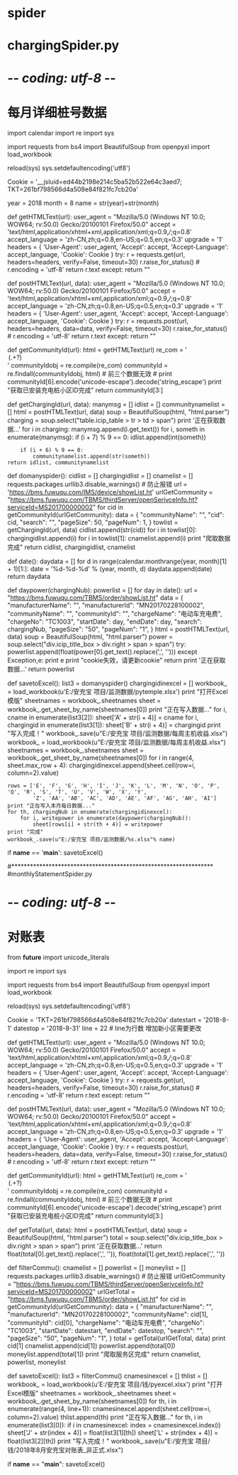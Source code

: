 # spider
# chargingSpider.py
# -*- coding: utf-8 -*-
# 每月详细桩号数据
import calendar
import re
import sys

import requests
from bs4 import BeautifulSoup
from openpyxl import load_workbook

reload(sys)
sys.setdefaultencoding('utf8')

Cookie = '__jsluid=ed44b2198e214c5ba52b522e64c3aed7; TKT=261bf798566d4a508e84f821fc7cb20a'

year = 2018
month = 8
name = str(year)+str(month)


def getHTMLText(url):
    user_agent = "Mozilla/5.0 (Windows NT 10.0; WOW64; rv:50.0) Gecko/20100101 Firefox/50.0"
    accept = 'text/html,application/xhtml+xml,application/xml;q=0.9,*/*;q=0.8'
    accept_language = 'zh-CN,zh;q=0.8,en-US;q=0.5,en;q=0.3'
    upgrade = '1'
    headers = {
        'User-Agent': user_agent,
        'Accept': accept,
        'Accept-Language': accept_language,
        'Cookie': Cookie
    }
    try:
        r = requests.get(url, headers=headers, verify=False, timeout=30)
        r.raise_for_status()
        # r.encoding = 'utf-8'
        return r.text
    except:
        return ""


def postHTMLText(url, data):
    user_agent = "Mozilla/5.0 (Windows NT 10.0; WOW64; rv:50.0) Gecko/20100101 Firefox/50.0"
    accept = 'text/html,application/xhtml+xml,application/xml;q=0.9,*/*;q=0.8'
    accept_language = 'zh-CN,zh;q=0.8,en-US;q=0.5,en;q=0.3'
    upgrade = '1'
    headers = {
        'User-Agent': user_agent,
        'Accept': accept,
        'Accept-Language': accept_language,
        'Cookie': Cookie
    }
    try:
        r = requests.post(url, headers=headers, data=data, verify=False, timeout=30)
        r.raise_for_status()
        # r.encoding = 'utf-8'
        return r.text
    except:
        return ""


def getCommunityId(url):
    html = getHTMLText(url)
    re_com = '<option selected="selected" value="(.+?)">(.+?)</option>'
    communityIdobj = re.compile(re_com)
    communityId = re.findall(communityIdobj, html)  # 前三个数据无效
    # print communityId[6].encode('unicode-escape').decode('string_escape')
    print "获取已安装充电桩小区ID完成"
    return communityId[3:]


def getChargingId(url, data):
    manymsg = []
    idlist = []
    communitynamelist = []
    html = postHTMLText(url, data)
    soup = BeautifulSoup(html, "html.parser")
    charging = soup.select("table.icip_table  > tr > td  > span")
    print '正在获取数据...'
    for i in charging:
        manymsg.append(i.get_text())
    for i, someth in enumerate(manymsg):
        if (i + 7) % 9 == 0:
            idlist.append(int(someth))

        if (i + 6) % 9 == 0:
            communitynamelist.append(str(someth))
    return idlist, communitynamelist


def domanyspider():
    cidlist = []
    chargingidlist = []
    cnamelist = []
    requests.packages.urllib3.disable_warnings()  # 防止报错
    url = 'https://bms.fuwuqu.com/IMS/device/showList.ht'
    urlGetCommunity = "https://bms.fuwuqu.com/TBMS/thirdServer/openSerivceInfo.ht?serviceId=MS201700000002"
    for cid in getCommunityId(urlGetCommunity):
        data = {
            "communityName": "",
            "cid": cid,
            "search": "",
            "pageSize": 50,
            "pageNum": 1,
        }
        towlist = getChargingId(url, data)
        cidlist.append(str(cid))
        for i in towlist[0]:
            chargingidlist.append(i)
        for i in towlist[1]:
            cnamelist.append(i)
    print "爬取数据完成"
    return cidlist, chargingidlist, cnamelist


def date():
    daydata = []
    for d in range(calendar.monthrange(year, month)[1] + 1)[1:]:
        date = '%d-%d-%d' % (year, month, d)
        daydata.append(date)
    return daydata


def daypower(chargingNub):
    powerlist = []
    for day in date():
        url = "https://bms.fuwuqu.com/TBMS/order/showList.ht"
        data = {
            "manufacturerName": "",
            "manufacturerId": "MN20170228100002",
            "communityName": "",
            "communityId": "",
            "chargeName": "电动车充电费",
            "chargeNo": "TC1003",
            "startDate": day,
            "endDate": day,
            "search": chargingNub,
            "pageSize": "50",
            "pageNum": "1",
        }
        html = postHTMLText(url, data)
        soup = BeautifulSoup(html, "html.parser")
        power = soup.select("div.icip_title_box > div.right > span > span")
        try:
            powerlist.append(float(power[0].get_text().replace(',', '')))
        except Exception,e:
            print e
            print "cookie失效，请更新cookie"
            return
        print '正在获取数据...'
    return powerlist


def savetoExcel():
    list3 = domanyspider()
    chargingidinexcel = []
    workbook_ = load_workbook(u'E:/安充宝 项目/监测数据/pytemple.xlsx')
    print "打开Excel模版"
    sheetnames = workbook_.sheetnames
    sheet = workbook_.get_sheet_by_name(sheetnames[0])
    print "正在写入数据..."
    for i, cname in enumerate(list3[2]):
        sheet['A' + str(i + 4)] = cname
    for i, chargingid in enumerate(list3[1]):
        sheet['B' + str(i + 4)] = chargingid
    print "写入完成！"
    workbook_.save(u"E:/安充宝 项目/监测数据/每周主机收益.xlsx")
    workbook_ = load_workbook(u"E:/安充宝 项目/监测数据/每周主机收益.xlsx")
    sheetnames = workbook_.sheetnames
    sheet = workbook_.get_sheet_by_name(sheetnames[0])
    for i in range(4, sheet.max_row + 4):
        chargingidinexcel.append(sheet.cell(row=i, column=2).value)

    rows = ['E', 'F', 'G', 'H', 'I', 'J', 'K', 'L', 'M', 'N', 'O', 'P', 'Q', 'R', 'S', 'T', 'U', 'V', 'W', 'X', 'Y',
            'Z', 'AA', 'AB', 'AC', 'AD', 'AE', 'AF', 'AG', 'AH', 'AI']
    print "正在写入本月每日数据..."
    for th, chargingNub in enumerate(chargingidinexcel):
        for i, writepower in enumerate(daypower(chargingNub)):
            sheet[rows[i] + str(th + 4)] = writepower
    print "完成"
    workbook_.save(u"E:/安充宝 项目/监测数据/%s.xlsx"% name)


if __name__ == '__main__':
    savetoExcel()


#*****************************************************************
#monthlyStatementSpider.py

# -*- coding: utf-8 -*-
# 对账表
from __future__ import unicode_literals

import re
import sys

import requests
from bs4 import BeautifulSoup
from openpyxl import load_workbook

reload(sys)
sys.setdefaultencoding('utf8')

Cookie = 'TKT=261bf798566d4a508e84f821fc7cb20a'
datestart = '2018-8-1'
datestop = '2018-8-31'
line = 22                              # line为行数 增加新小区需要更改


def getHTMLText(url):
    user_agent = "Mozilla/5.0 (Windows NT 10.0; WOW64; rv:50.0) Gecko/20100101 Firefox/50.0"
    accept = 'text/html,application/xhtml+xml,application/xml;q=0.9,*/*;q=0.8'
    accept_language = 'zh-CN,zh;q=0.8,en-US;q=0.5,en;q=0.3'
    upgrade = '1'
    headers = {
        'User-Agent': user_agent,
        'Accept': accept,
        'Accept-Language': accept_language,
        'Cookie': Cookie
    }
    try:
        r = requests.get(url, headers=headers, verify=False, timeout=30)
        r.raise_for_status()
        # r.encoding = 'utf-8'
        return r.text
    except:
        return ""


def postHTMLText(url, data):
    user_agent = "Mozilla/5.0 (Windows NT 10.0; WOW64; rv:50.0) Gecko/20100101 Firefox/50.0"
    accept = 'text/html,application/xhtml+xml,application/xml;q=0.9,*/*;q=0.8'
    accept_language = 'zh-CN,zh;q=0.8,en-US;q=0.5,en;q=0.3'
    upgrade = '1'
    headers = {
        'User-Agent': user_agent,
        'Accept': accept,
        'Accept-Language': accept_language,
        'Cookie': Cookie
    }
    try:
        r = requests.post(url, headers=headers, data=data, verify=False, timeout=30)
        r.raise_for_status()
        # r.encoding = 'utf-8'
        return r.text
    except:
        return ""


def getCommunityId(url):
    html = getHTMLText(url)
    re_com = '<option selected="selected" value="(.+?)">(.+?)</option>'
    communityIdobj = re.compile(re_com)
    communityId = re.findall(communityIdobj, html)  # 前三个数据无效
    # print communityId[6].encode('unicode-escape').decode('string_escape')
    print "获取已安装充电桩小区ID完成"
    return communityId[3:]


def getTotal(url, data):
    html = postHTMLText(url, data)
    soup = BeautifulSoup(html, "html.parser")
    total = soup.select("div.icip_title_box > div.right > span > span")
    print '正在获取数据...'
    return float(total[0].get_text().replace(',', '')), float(total[1].get_text().replace(',', ''))


def filterCommu():
    cnamelist = []
    powerlist = []
    moneylist = []
    requests.packages.urllib3.disable_warnings()  # 防止报错
    urlGetCommunity = "https://bms.fuwuqu.com/TBMS/thirdServer/openSerivceInfo.ht?serviceId=MS201700000002"
    urlGetTotal = "https://bms.fuwuqu.com/TBMS/order/showList.ht"
    for cid in getCommunityId(urlGetCommunity):
        data = {
            "manufacturerName": "",
            "manufacturerId": "MN20170228100002",
            "communityName": cid[1],
            "communityId": cid[0],
            "chargeName": "电动车充电费",
            "chargeNo": "TC1003",
            "startDate": datestart,
            "endDate": datestop,
            "search": "",
            "pageSize": "50",
            "pageNum": "1",
        }
        total = getTotal(urlGetTotal, data)
        print cid[1]
        cnamelist.append(cid[1])
        powerlist.append(total[0])
        moneylist.append(total[1])
    print "爬取服务区完成"
    return cnamelist, powerlist, moneylist


def savetoExcel():
    list3 = filterCommu()
    cnamesinexcel = []
    thlist = []
    workbook_ = load_workbook(u'E:/安充宝 项目/钱/pyexcel.xlsx')
    print "打开Excel模版"
    sheetnames = workbook_.sheetnames
    sheet = workbook_.get_sheet_by_name(sheetnames[0])
    for th, i in enumerate(range(4, line+1)):
        cnamesinexcel.append(sheet.cell(row=i, column=2).value)
        thlist.append(th)
    print "正在写入数据..."
    for th, i in enumerate(list3[0]):
        if i in cnamesinexcel:
            index = cnamesinexcel.index(i)
            sheet['J' + str(index + 4)] = float(list3[1][th])
            sheet['L' + str(index + 4)] = float(list3[2][th])
    print "写入完成！"
    workbook_.save(u"E:/安充宝 项目/钱/2018年8月安充宝对账表_非正式.xlsx")


if __name__ == "__main__":
    savetoExcel()

